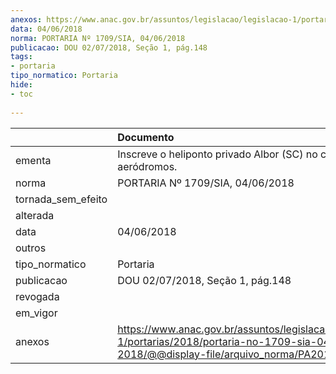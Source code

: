 ```yaml
---
anexos: https://www.anac.gov.br/assuntos/legislacao/legislacao-1/portarias/2018/portaria-no-1709-sia-04-06-2018/@@display-file/arquivo_norma/PA2018-1709.pdf
data: 04/06/2018
norma: PORTARIA Nº 1709/SIA, 04/06/2018
publicacao: DOU 02/07/2018, Seção 1, pág.148
tags:
- portaria
tipo_normatico: Portaria
hide: 
- toc 
 
---
```


|                    | Documento                                                                                                                                            |
|:-------------------|:-----------------------------------------------------------------------------------------------------------------------------------------------------|
| ementa             | Inscreve o heliponto privado Albor (SC) no cadastro de aeródromos.                                                                                   |
| norma              | PORTARIA Nº 1709/SIA, 04/06/2018                                                                                                                     |
| tornada_sem_efeito |                                                                                                                                                      |
| alterada           |                                                                                                                                                      |
| data               | 04/06/2018                                                                                                                                           |
| outros             |                                                                                                                                                      |
| tipo_normatico     | Portaria                                                                                                                                             |
| publicacao         | DOU 02/07/2018, Seção 1, pág.148                                                                                                                     |
| revogada           |                                                                                                                                                      |
| em_vigor           |                                                                                                                                                      |
| anexos             | https://www.anac.gov.br/assuntos/legislacao/legislacao-1/portarias/2018/portaria-no-1709-sia-04-06-2018/@@display-file/arquivo_norma/PA2018-1709.pdf |